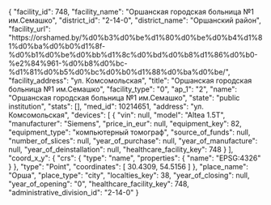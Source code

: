 {
    "facility_id": 748,
    "facility_name": "Оршанская городская больница №1 им.Семашко",
    "district_id": "2-14-0",
    "district_name": "Оршанский район",
    "facility_url": "https:\/\/orshamed.by\/%d0%b3%d0%be%d1%80%d0%be%d0%b4%d1%81%d0%ba%d0%b0%d1%8f-%d0%b1%d0%be%d0%bb%d1%8c%d0%bd%d0%b8%d1%86%d0%b0-%e2%84%961-%d0%b8%d0%bc-%d1%81%d0%b5%d0%bc%d0%b0%d1%88%d0%ba%d0%be\/",
    "facility_address": "ул. Комсомольская",
    "title": "Оршанская городская больница №1 им.Семашко",
    "facility_type": "0",
    "ap_1": "2",
    "name": "Оршанская городская больница №1 им.Семашко",
    "state": "public institution",
    "stats": [],
    "med_id": 10214651,
    "address": "ул. Комсомольская",
    "devices": [
        {
            "vin": null,
            "model": "Altea 1.5T",
            "manufacturer": "Siemens",
            "price_in_eur": null,
            "equipment_key": 82,
            "equipment_type": "компьютерный томограф",
            "source_of_funds": null,
            "number_of_slices": null,
            "year_of_purchase": null,
            "year_of_manufacture": null,
            "year_of_deinstallation": null,
            "healthcare_facility_key": 748
        }
    ],
    "coord_x_y": {
        "crs": {
            "type": "name",
            "properties": {
                "name": "EPSG:4326"
            }
        },
        "type": "Point",
        "coordinates": [
            30.4309,
            54.5156
        ]
    },
    "place_name": "Орша",
    "place_type": "city",
    "localties_key": 38,
    "year_of_closing": null,
    "year_of_opening": "0",
    "healthcare_facility_key": 748,
    "administrative_division_id": "2-14-0"
}